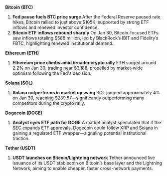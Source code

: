 **Bitcoin (BTC)**

1. **Fed pause fuels BTC price surge**
    After the Federal Reserve paused rate hikes, Bitcoin rallied to just above $105K, supported by strong ETF inflows and renewed investor confidence.
2. **Bitcoin ETF inflows rebound sharply**
    On Jan 30, Bitcoin-focused ETFs saw inflows totaling $588 million, led by BlackRock’s IBIT and Fidelity’s FBTC, highlighting renewed institutional demand.

**Ethereum (ETH)**

1. **Ethereum price climbs amid broader crypto rally**
    ETH surged around 2.2% on Jan 30, trading near $3,188, propelled by market-wide optimism following the Fed's decision.

**Solana (SOL)**

1. **Solana outperforms in market upswing**
    SOL jumped approximately 4% on Jan 30, reaching $239.57—significantly outperforming many competitors during the crypto rally.

**Dogecoin (DOGE)**

1. **Analyst eyes ETF path for DOGE**
    A market analyst speculated that if the SEC expands ETF approvals, Dogecoin could follow XRP and Solana in gaining a regulated ETF wrapper—signaling potential institutional traction.

**Tether (USDT)**

1. **USDT launches on Bitcoin/Lightning network**
    Tether announced live issuance of its USDT stablecoin on Bitcoin’s base layer and the Lightning Network, aiming to enable cheaper, faster cross-network payments.